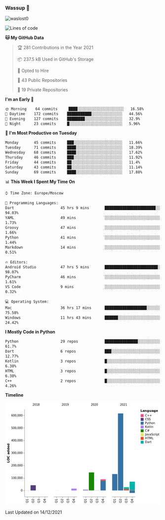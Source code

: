 ### Wassup 👋

<p align="left"> <img src="https://komarev.com/ghpvc/?username=waslost0" alt="waslost0" /></p>

<!--START_SECTION:waka-->
![Lines of code](https://img.shields.io/badge/From%20Hello%20World%20I%27ve%20Written-1%20Million%20lines%20of%20code-blue)

**🐱 My GitHub Data** 

> 🏆 281 Contributions in the Year 2021
 > 
> 📦 237.5 kB Used in GitHub's Storage 
 > 
> 💼 Opted to Hire
 > 
> 📜 43 Public Repositories 
 > 
> 🔑 19 Private Repositories  
 > 
**I'm an Early 🐤** 

```text
🌞 Morning    64 commits     ████░░░░░░░░░░░░░░░░░░░░░   16.58% 
🌆 Daytime    172 commits    ███████████░░░░░░░░░░░░░░   44.56% 
🌃 Evening    127 commits    ████████░░░░░░░░░░░░░░░░░   32.9% 
🌙 Night      23 commits     █░░░░░░░░░░░░░░░░░░░░░░░░   5.96%

```
📅 **I'm Most Productive on Tuesday** 

```text
Monday       45 commits     ███░░░░░░░░░░░░░░░░░░░░░░   11.66% 
Tuesday      71 commits     ████░░░░░░░░░░░░░░░░░░░░░   18.39% 
Wednesday    68 commits     ████░░░░░░░░░░░░░░░░░░░░░   17.62% 
Thursday     46 commits     ███░░░░░░░░░░░░░░░░░░░░░░   11.92% 
Friday       44 commits     ██░░░░░░░░░░░░░░░░░░░░░░░   11.4% 
Saturday     43 commits     ██░░░░░░░░░░░░░░░░░░░░░░░   11.14% 
Sunday       69 commits     ████░░░░░░░░░░░░░░░░░░░░░   17.88%

```


📊 **This Week I Spent My Time On** 

```text
⌚︎ Time Zone: Europe/Moscow

💬 Programming Languages: 
Dart                     45 hrs 9 mins       ███████████████████████░░   94.03% 
YAML                     49 mins             ░░░░░░░░░░░░░░░░░░░░░░░░░   1.73% 
Groovy                   47 mins             ░░░░░░░░░░░░░░░░░░░░░░░░░   1.66% 
Python                   41 mins             ░░░░░░░░░░░░░░░░░░░░░░░░░   1.44% 
Markdown                 14 mins             ░░░░░░░░░░░░░░░░░░░░░░░░░   0.51%

🔥 Editors: 
Android Studio           47 hrs 5 mins       ████████████████████████░   98.07% 
PyCharm                  46 mins             ░░░░░░░░░░░░░░░░░░░░░░░░░   1.61% 
VS Code                  9 mins              ░░░░░░░░░░░░░░░░░░░░░░░░░   0.32%

💻 Operating System: 
Mac                      36 hrs 17 mins      ███████████████████░░░░░░   75.58% 
Windows                  11 hrs 43 mins      ██████░░░░░░░░░░░░░░░░░░░   24.42%

```

**I Mostly Code in Python** 

```text
Python                   29 repos            ███████████████░░░░░░░░░░   61.7% 
Dart                     6 repos             ███░░░░░░░░░░░░░░░░░░░░░░   12.77% 
Kotlin                   3 repos             █░░░░░░░░░░░░░░░░░░░░░░░░   6.38% 
HTML                     3 repos             █░░░░░░░░░░░░░░░░░░░░░░░░   6.38% 
C++                      2 repos             █░░░░░░░░░░░░░░░░░░░░░░░░   4.26%

```


**Timeline**

![Chart not found](https://raw.githubusercontent.com/waslost0/waslost0/master/charts/bar_graph.png) 


 Last Updated on 14/12/2021
<!--END_SECTION:waka-->

